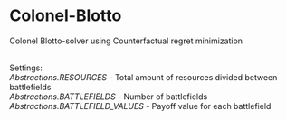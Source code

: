 # Colonel-Blotto
Colonel Blotto-solver using Counterfactual regret minimization

<br>
Settings:
<br>
<i>Abstractions.RESOURCES</i> - Total amount of resources divided between battlefields
<br>
<i>Abstractions.BATTLEFIELDS</i> - Number of battlefields
<br>
<i>Abstractions.BATTLEFIELD_VALUES</i> - Payoff value for each battlefield
